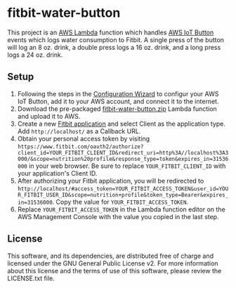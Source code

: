 # fitbit-water-button

This project is an [AWS Lambda](https://aws.amazon.com/lambda/) function which handles [AWS IoT Button](https://aws.amazon.com/iot/button/) events which logs water consumption to Fitbit. A single press of the button will log an 8 oz. drink, a double press logs a 16 oz. drink, and a long press logs a 24 oz. drink.

## Setup

1. Following the steps in the [Configuration Wizard](https://console.aws.amazon.com/lambda/home#/create/configure-triggers) to configur your AWS IoT Button, add it to your AWS account, and connect it to the internet.
2. Download the pre-packaged [fitbit-water-button.zip](https://github.com/mbmccormick/fitbit-water-button/raw/master/fitbit-water-button.zip) Lambda function and upload it to AWS.
3. Create a new [Fitbit application](https://dev.fitbit.com/apps/new) and select Client as the application type. Add `http://localhost/` as a Callback URL.
4. Obtain your personal access token by visiting `https://www.fitbit.com/oauth2/authorize?client_id=YOUR_FITBIT_CLIENT_ID&redirect_uri=http%3A//localhost%3A3000/&scope=nutrition%20profile&response_type=token&expires_in=31536000` in your web browser. Be sure to replace `YOUR_FITBIT_CLIENT_ID` with your application's Client ID.
5. After authorizing your Fitbit application, you will be redirected to `http://localhost/#access_token=YOUR_FITBIT_ACCESS_TOKEN&user_id=YOUR_FITBIT_USER_ID&scope=nutrition+profile&token_type=Bearer&expires_in=31536000`. Copy the value for `YOUR_FITBIT_ACCESS_TOKEN`.
6. Replace `YOUR_FITBIT_ACCESS_TOKEN` in the Lambda function editor on the AWS Management Console with the value you copied in the last step.

## License

This software, and its dependencies, are distributed free of charge and licensed under the GNU General Public License v2. For more information about this license and the terms of use of this software, please review the LICENSE.txt file.

